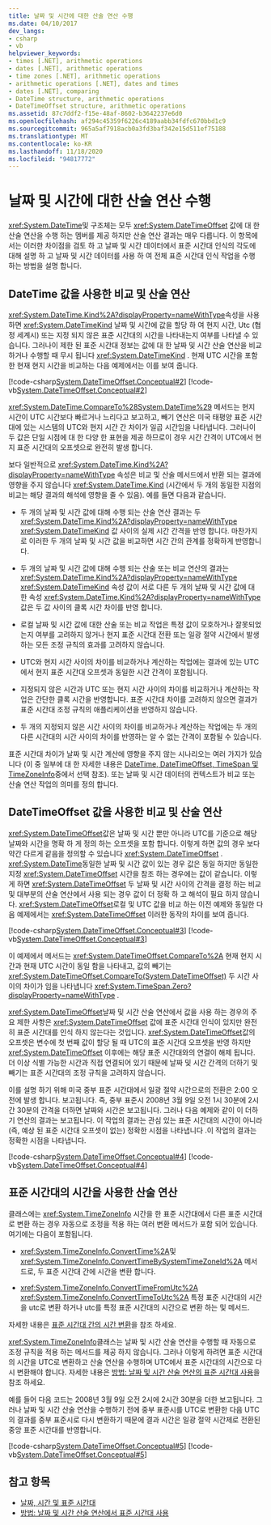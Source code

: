 ```yaml
---
title: 날짜 및 시간에 대한 산술 연산 수행
ms.date: 04/10/2017
dev_langs:
- csharp
- vb
helpviewer_keywords:
- times [.NET], arithmetic operations
- dates [.NET], arithmetic operations
- time zones [.NET], arithmetic operations
- arithmetic operations [.NET], dates and times
- dates [.NET], comparing
- DateTime structure, arithmetic operations
- DateTimeOffset structure, arithmetic operations
ms.assetid: 87c7ddf2-f15e-48af-8602-b3642237e6d0
ms.openlocfilehash: af294c45359f6226c4189aabb34fdfc670bbd1c9
ms.sourcegitcommit: 965a5af7918acb0a3fd3baf342e15d511ef75188
ms.translationtype: MT
ms.contentlocale: ko-KR
ms.lasthandoff: 11/18/2020
ms.locfileid: "94817772"
---
```

# <a name="performing-arithmetic-operations-with-dates-and-times"></a>날짜 및 시간에 대한 산술 연산 수행

<xref:System.DateTime>및 구조체는 모두 <xref:System.DateTimeOffset> 값에 대 한 산술 연산을 수행 하는 멤버를 제공 하지만 산술 연산 결과는 매우 다릅니다. 이 항목에서는 이러한 차이점을 검토 하 고 날짜 및 시간 데이터에서 표준 시간대 인식의 각도에 대해 설명 하 고 날짜 및 시간 데이터를 사용 하 여 전체 표준 시간대 인식 작업을 수행 하는 방법을 설명 합니다.

## <a name="comparisons-and-arithmetic-operations-with-datetime-values"></a>DateTime 값을 사용한 비교 및 산술 연산

<xref:System.DateTime.Kind%2A?displayProperty=nameWithType>속성을 사용 하면 <xref:System.DateTimeKind> 날짜 및 시간에 값을 할당 하 여 현지 시간, Utc (협정 세계시) 또는 지정 되지 않은 표준 시간대의 시간을 나타내는지 여부를 나타낼 수 있습니다. 그러나이 제한 된 표준 시간대 정보는 값에 대 한 날짜 및 시간 산술 연산을 비교 하거나 수행할 때 무시 됩니다 <xref:System.DateTimeKind> . 현재 UTC 시간을 포함한 현재 현지 시간을 비교하는 다음 예제에서는 이를 보여 줍니다.

[!code-csharp[System.DateTimeOffset.Conceptual#2](../../../samples/snippets/csharp/VS_Snippets_CLR_System/system.DateTimeOffset.Conceptual/cs/Conceptual2.cs#2)]
[!code-vb[System.DateTimeOffset.Conceptual#2](../../../samples/snippets/visualbasic/VS_Snippets_CLR_System/system.DateTimeOffset.Conceptual/vb/Conceptual2.vb#2)]

<xref:System.DateTime.CompareTo%28System.DateTime%29> 메서드는 현지 시간이 UTC 시간보다 빠르거나 느리다고 보고하고, 빼기 연산은 미국 태평양 표준 시간대에 있는 시스템의 UTC와 현지 시간 간 차이가 일곱 시간임을 나타냅니다. 그러나이 두 값은 단일 시점에 대 한 다양 한 표현을 제공 하므로이 경우 시간 간격이 UTC에서 현지 표준 시간대의 오프셋으로 완전히 발생 합니다.

보다 일반적으로 <xref:System.DateTime.Kind%2A?displayProperty=nameWithType> 속성은 비교 및 산술 메서드에서 반환 되는 결과에 영향을 주지 않습니다 <xref:System.DateTime.Kind> (시간에서 두 개의 동일한 지점의 비교는 해당 결과의 해석에 영향을 줄 수 있음). 예를 들면 다음과 같습니다.

- 두 개의 날짜 및 시간 값에 대해 수행 되는 산술 연산 결과는 두 <xref:System.DateTime.Kind%2A?displayProperty=nameWithType> <xref:System.DateTimeKind> 값 사이의 실제 시간 간격을 반영 합니다. 마찬가지로 이러한 두 개의 날짜 및 시간 값을 비교하면 시간 간의 관계를 정확하게 반영합니다.

- 두 개의 날짜 및 시간 값에 대해 수행 되는 산술 또는 비교 연산의 결과는 <xref:System.DateTime.Kind%2A?displayProperty=nameWithType> <xref:System.DateTimeKind> 속성 값이 서로 다른 두 개의 날짜 및 시간 값에 대 한 속성 <xref:System.DateTime.Kind%2A?displayProperty=nameWithType> 값은 두 값 사이의 클록 시간 차이를 반영 합니다.

- 로컬 날짜 및 시간 값에 대한 산술 또는 비교 작업은 특정 값이 모호하거나 잘못되었는지 여부를 고려하지 않거나 현지 표준 시간대 전환 또는 일광 절약 시간에서 발생하는 모든 조정 규칙의 효과를 고려하지 않습니다.

- UTC와 현지 시간 사이의 차이를 비교하거나 계산하는 작업에는 결과에 있는 UTC에서 현지 표준 시간대 오프셋과 동일한 시간 간격이 포함됩니다.

- 지정되지 않은 시간과 UTC 또는 현지 시간 사이의 차이를 비교하거나 계산하는 작업은 간단한 클록 시간을 반영합니다. 표준 시간대 차이를 고려하지 않으면 결과가 표준 시간대 조정 규칙의 애플리케이션을 반영하지 않습니다.

- 두 개의 지정되지 않은 시간 사이의 차이를 비교하거나 계산하는 작업에는 두 개의 다른 시간대의 시간 사이의 차이를 반영하는 알 수 없는 간격이 포함될 수 있습니다.

표준 시간대 차이가 날짜 및 시간 계산에 영향을 주지 않는 시나리오는 여러 가지가 있습니다 (이 중 일부에 대 한 자세한 내용은 [DateTime, DateTimeOffset, TimeSpan 및 TimeZoneInfo](choosing-between-datetime.md)중에서 선택 참조). 또는 날짜 및 시간 데이터의 컨텍스트가 비교 또는 산술 연산 작업의 의미를 정의 합니다.

## <a name="comparisons-and-arithmetic-operations-with-datetimeoffset-values"></a>DateTimeOffset 값을 사용한 비교 및 산술 연산

<xref:System.DateTimeOffset>값은 날짜 및 시간 뿐만 아니라 UTC를 기준으로 해당 날짜와 시간을 명확 하 게 정의 하는 오프셋을 포함 합니다. 이렇게 하면 값의 경우 보다 약간 다르게 같음을 정의할 수 있습니다 <xref:System.DateTimeOffset> . <xref:System.DateTime>동일한 날짜 및 시간 값이 있는 경우 값은 동일 하지만 동일한 지정 <xref:System.DateTimeOffset> 시간을 참조 하는 경우에는 값이 같습니다. 이렇게 하면 <xref:System.DateTimeOffset> 두 날짜 및 시간 사이의 간격을 결정 하는 비교 및 대부분의 산술 연산에서 사용 되는 경우 값이 더 정확 하 고 해석이 필요 하지 않습니다. <xref:System.DateTimeOffset>로컬 및 UTC 값을 비교 하는 이전 예제와 동일한 다음 예제에서는 <xref:System.DateTimeOffset> 이러한 동작의 차이를 보여 줍니다.

[!code-csharp[System.DateTimeOffset.Conceptual#3](../../../samples/snippets/csharp/VS_Snippets_CLR_System/system.DateTimeOffset.Conceptual/cs/Conceptual3.cs#3)]
[!code-vb[System.DateTimeOffset.Conceptual#3](../../../samples/snippets/visualbasic/VS_Snippets_CLR_System/system.DateTimeOffset.Conceptual/vb/Conceptual3.vb#3)]

이 예제에서 메서드는 <xref:System.DateTimeOffset.CompareTo%2A> 현재 현지 시간과 현재 UTC 시간이 동일 함을 나타내고, 값의 빼기는 <xref:System.DateTimeOffset.CompareTo(System.DateTimeOffset)> 두 시간 사이의 차이가 임을 나타냅니다 <xref:System.TimeSpan.Zero?displayProperty=nameWithType> .

<xref:System.DateTimeOffset>날짜 및 시간 산술 연산에서 값을 사용 하는 경우의 주요 제한 사항은 <xref:System.DateTimeOffset> 값에 표준 시간대 인식이 있지만 완전히 표준 시간대를 인식 하지 않는다는 것입니다. <xref:System.DateTimeOffset>값의 오프셋은 변수에 첫 번째 값이 할당 될 때 UTC의 표준 시간대 오프셋을 반영 하지만 <xref:System.DateTimeOffset> 이후에는 해당 표준 시간대와의 연결이 해제 됩니다. 더 이상 식별 가능한 시간과 직접 연결되어 있기 때문에 날짜 및 시간 간격의 더하기 및 빼기는 표준 시간대의 조정 규칙을 고려하지 않습니다.

이를 설명 하기 위해 미국 중부 표준 시간대에서 일광 절약 시간으로의 전환은 2:00 오전에 발생 합니다. 보고됩니다. 즉, 중부 표준시 2008년 3월 9일 오전 1시 30분에 2시간 30분의 간격을 더하면 날짜와 시간은 보고됩니다. 그러나 다음 예제와 같이 이 더하기 연산의 결과는 보고됩니다. 이 작업의 결과는 관심 있는 표준 시간대의 시간이 아니라 (즉, 예상 된 표준 시간대 오프셋이 없는) 정확한 시점을 나타냅니다 .이 작업의 결과는 정확한 시점을 나타냅니다.

[!code-csharp[System.DateTimeOffset.Conceptual#4](../../../samples/snippets/csharp/VS_Snippets_CLR_System/system.DateTimeOffset.Conceptual/cs/Conceptual4.cs#4)]
[!code-vb[System.DateTimeOffset.Conceptual#4](../../../samples/snippets/visualbasic/VS_Snippets_CLR_System/system.DateTimeOffset.Conceptual/vb/Conceptual4.vb#4)]

## <a name="arithmetic-operations-with-times-in-time-zones"></a>표준 시간대의 시간을 사용한 산술 연산

클래스에는 <xref:System.TimeZoneInfo> 시간을 한 표준 시간대에서 다른 표준 시간대로 변환 하는 경우 자동으로 조정을 적용 하는 여러 변환 메서드가 포함 되어 있습니다. 여기에는 다음이 포함됩니다.

- <xref:System.TimeZoneInfo.ConvertTime%2A>및 <xref:System.TimeZoneInfo.ConvertTimeBySystemTimeZoneId%2A> 메서드로, 두 표준 시간대 간에 시간을 변환 합니다.

- <xref:System.TimeZoneInfo.ConvertTimeFromUtc%2A> <xref:System.TimeZoneInfo.ConvertTimeToUtc%2A> 특정 표준 시간대의 시간을 utc로 변환 하거나 utc를 특정 표준 시간대의 시간으로 변환 하는 및 메서드.

자세한 내용은 [표준 시간대 간의 시간 변환](converting-between-time-zones.md)을 참조 하세요.

<xref:System.TimeZoneInfo>클래스는 날짜 및 시간 산술 연산을 수행할 때 자동으로 조정 규칙을 적용 하는 메서드를 제공 하지 않습니다. 그러나 이렇게 하려면 표준 시간대의 시간을 UTC로 변환하고 산술 연산을 수행하며 UTC에서 표준 시간대의 시간으로 다시 변환해야 합니다. 자세한 내용은 [방법: 날짜 및 시간 산술 연산의 표준 시간대 사용](use-time-zones-in-arithmetic.md)을 참조 하세요.

예를 들어 다음 코드는 2008년 3월 9일 오전 2시에 2시간 30분을 더한 보고됩니다. 그러나 날짜 및 시간 산술 연산을 수행하기 전에 중부 표준시를 UTC로 변환한 다음 UTC의 결과를 중부 표준시로 다시 변환하기 때문에 결과 시간은 일광 절약 시간제로 전환된 중앙 표준 시간대를 반영합니다.

[!code-csharp[System.DateTimeOffset.Conceptual#5](../../../samples/snippets/csharp/VS_Snippets_CLR_System/system.DateTimeOffset.Conceptual/cs/Conceptual5.cs#5)]
[!code-vb[System.DateTimeOffset.Conceptual#5](../../../samples/snippets/visualbasic/VS_Snippets_CLR_System/system.DateTimeOffset.Conceptual/vb/Conceptual5.vb#5)]

## <a name="see-also"></a>참고 항목

- [날짜, 시간 및 표준 시간대](index.md)
- [방법: 날짜 및 시간 산술 연산에서 표준 시간대 사용](use-time-zones-in-arithmetic.md)
